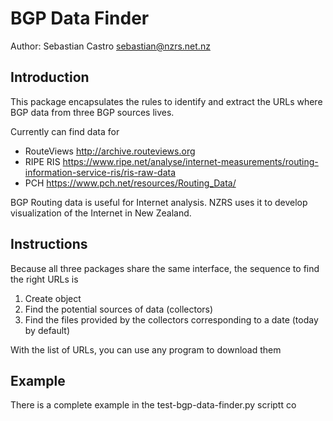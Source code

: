 # BGP Data Finder

Author: Sebastian Castro <sebastian@nzrs.net.nz>

## Introduction

This package encapsulates the rules to identify and extract the URLs where 
BGP data from three BGP sources lives.

Currently can find data for
* RouteViews http://archive.routeviews.org
* RIPE RIS https://www.ripe.net/analyse/internet-measurements/routing-information-service-ris/ris-raw-data
* PCH https://www.pch.net/resources/Routing_Data/

BGP Routing data is useful for Internet analysis. NZRS uses it to develop 
visualization of the Internet in New Zealand.

## Instructions

Because all three packages share the same interface, the sequence to find the
 right URLs is
 
1. Create object
2. Find the potential sources of data (collectors)
3. Find the files provided by the collectors corresponding to a date (today 
by default)

With the list of URLs, you can use any program to download them

## Example

There is a complete example in the test-bgp-data-finder.py scriptt co
